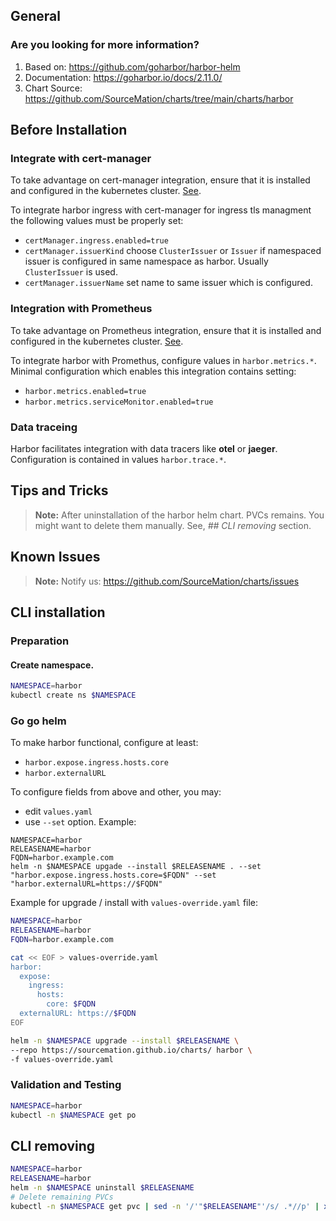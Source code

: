 ## General

### Are you looking for more information?

1. Based on: https://github.com/goharbor/harbor-helm
2. Documentation: https://goharbor.io/docs/2.11.0/
3. Chart Source: https://github.com/SourceMation/charts/tree/main/charts/harbor


## Before Installation

### Integrate with **cert-manager**

To take advantage on cert-manager integration, ensure that it is installed and configured in the kubernetes cluster. [See](https://github.com/SourceMation/charts/tree/main/charts/cert-manager).

To integrate harbor ingress with cert-manager for ingress tls managment the following values must be properly set:
- `certManager.ingress.enabled=true`
- `certManager.issuerKind` choose `ClusterIssuer` or `Issuer` if namespaced issuer is configured in same namespace as harbor. Usually `ClusterIssuer` is used.
- `certManager.issuerName` set name to same issuer which is configured.

### Integration with **Prometheus**

To take advantage on Prometheus integration, ensure that it is installed and configured in the kubernetes cluster. [See](https://github.com/SourceMation/charts/tree/main/charts/prometheus).

To integrate harbor with Promethus, configure values in `harbor.metrics.*`. Minimal configuration which enables this integration contains setting:
- `harbor.metrics.enabled=true`
- `harbor.metrics.serviceMonitor.enabled=true`

### Data traceing

Harbor facilitates integration with data tracers like **otel** or **jaeger**. Configuration is contained in values `harbor.trace.*`.


## Tips and Tricks

> **Note:**
> After uninstallation of the harbor helm chart. PVCs remains. You might want to delete them manually. See, *## CLI removing* section.


## Known Issues

> **Note:**
> Notify us: https://github.com/SourceMation/charts/issues


## CLI installation

### Preparation

#### Create namespace.
```bash
NAMESPACE=harbor
kubectl create ns $NAMESPACE
```

### Go go helm

To make harbor functional, configure at least:
- `harbor.expose.ingress.hosts.core`
- `harbor.externalURL`

To configure fields from above and other, you may:
- edit `values.yaml`
- use `--set` option. Example:
```
NAMESPACE=harbor
RELEASENAME=harbor
FQDN=harbor.example.com
helm -n $NAMESPACE upgade --install $RELEASENAME . --set "harbor.expose.ingress.hosts.core=$FQDN" --set "harbor.externalURL=https://$FQDN"
```

Example for upgrade / install with `values-override.yaml` file:
``` bash
NAMESPACE=harbor
RELEASENAME=harbor
FQDN=harbor.example.com

cat << EOF > values-override.yaml
harbor:
  expose:
    ingress:
      hosts:
        core: $FQDN
  externalURL: https://$FQDN
EOF

helm -n $NAMESPACE upgrade --install $RELEASENAME \
--repo https://sourcemation.github.io/charts/ harbor \
-f values-override.yaml
```

### Validation and Testing

```bash
NAMESPACE=harbor
kubectl -n $NAMESPACE get po
```

## CLI removing

```bash
NAMESPACE=harbor
RELEASENAME=harbor
helm -n $NAMESPACE uninstall $RELEASENAME
# Delete remaining PVCs
kubectl -n $NAMESPACE get pvc | sed -n '/'"$RELEASENAME"'/s/ .*//p' | xargs kubectl delete pvc -n $NAMESPACE
```

